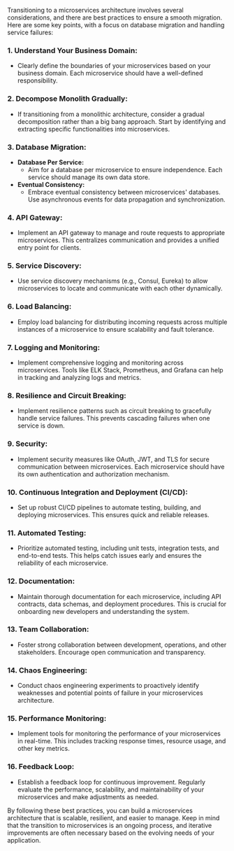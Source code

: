 Transitioning to a microservices architecture involves several considerations, and there are best practices to ensure a smooth migration. Here are some key points, with a focus on database migration and handling service failures:

### 1. **Understand Your Business Domain:**
   - Clearly define the boundaries of your microservices based on your business domain. Each microservice should have a well-defined responsibility.

### 2. **Decompose Monolith Gradually:**
   - If transitioning from a monolithic architecture, consider a gradual decomposition rather than a big bang approach. Start by identifying and extracting specific functionalities into microservices.

### 3. **Database Migration:**
   - **Database Per Service:**
     - Aim for a database per microservice to ensure independence. Each service should manage its own data store.
   - **Eventual Consistency:**
     - Embrace eventual consistency between microservices' databases. Use asynchronous events for data propagation and synchronization.

### 4. **API Gateway:**
   - Implement an API gateway to manage and route requests to appropriate microservices. This centralizes communication and provides a unified entry point for clients.

### 5. **Service Discovery:**
   - Use service discovery mechanisms (e.g., Consul, Eureka) to allow microservices to locate and communicate with each other dynamically.

### 6. **Load Balancing:**
   - Employ load balancing for distributing incoming requests across multiple instances of a microservice to ensure scalability and fault tolerance.

### 7. **Logging and Monitoring:**
   - Implement comprehensive logging and monitoring across microservices. Tools like ELK Stack, Prometheus, and Grafana can help in tracking and analyzing logs and metrics.

### 8. **Resilience and Circuit Breaking:**
   - Implement resilience patterns such as circuit breaking to gracefully handle service failures. This prevents cascading failures when one service is down.

### 9. **Security:**
   - Implement security measures like OAuth, JWT, and TLS for secure communication between microservices. Each microservice should have its own authentication and authorization mechanism.

### 10. **Continuous Integration and Deployment (CI/CD):**
   - Set up robust CI/CD pipelines to automate testing, building, and deploying microservices. This ensures quick and reliable releases.

### 11. **Automated Testing:**
   - Prioritize automated testing, including unit tests, integration tests, and end-to-end tests. This helps catch issues early and ensures the reliability of each microservice.

### 12. **Documentation:**
   - Maintain thorough documentation for each microservice, including API contracts, data schemas, and deployment procedures. This is crucial for onboarding new developers and understanding the system.

### 13. **Team Collaboration:**
   - Foster strong collaboration between development, operations, and other stakeholders. Encourage open communication and transparency.

### 14. **Chaos Engineering:**
   - Conduct chaos engineering experiments to proactively identify weaknesses and potential points of failure in your microservices architecture.

### 15. **Performance Monitoring:**
   - Implement tools for monitoring the performance of your microservices in real-time. This includes tracking response times, resource usage, and other key metrics.

### 16. **Feedback Loop:**
   - Establish a feedback loop for continuous improvement. Regularly evaluate the performance, scalability, and maintainability of your microservices and make adjustments as needed.

By following these best practices, you can build a microservices architecture that is scalable, resilient, and easier to manage. Keep in mind that the transition to microservices is an ongoing process, and iterative improvements are often necessary based on the evolving needs of your application.